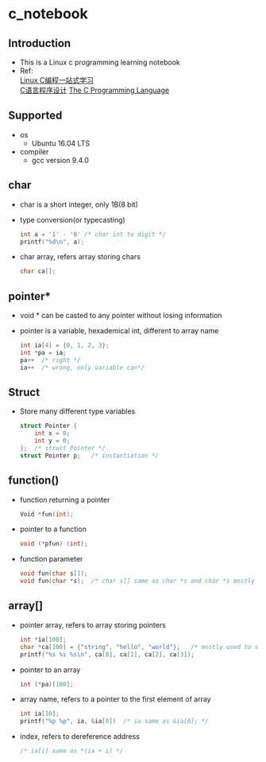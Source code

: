 # c_notebook

## Introduction

- This is a Linux c programming learning notebook
- Ref:\
[Linux C编程一站式学习](https://linux-c-learning-all-in-one.readthedocs.io/zh_CN/latest/index.html)\
[C语言程序设计](https://book.douban.com/subject/1139336/)
[The C Programming Language](http://cslabcms.nju.edu.cn/problem_solving/images/c/cc/The_C_Programming_Language_%282nd_Edition_Ritchie_Kernighan%29.pdf)

## Supported

- os
  - Ubuntu 16.04 LTS
- compiler
  - gcc version 9.4.0

## char

- char is a short integer, only 1B(8 bit)

- type conversion(or typecasting)

  ```C
  int a = '1' - '0'	/* char int to digit */
  printf("%d\n", a);
  ```

- char array, refers array storing chars

    ```C
    char ca[];
    ```

## pointer\*

- void * can be casted to any pointer without losing information

- pointer is a variable, hexademical int, different to array name

  ```C
  int ia[4] = {0, 1, 2, 3};
  int *pa = ia;
  pa++	/* right */
  ia++	/* wrong, only variable can*/
  ```

## Struct

-   Store many different type variables

    ```C
    struct Pointer {
        int x = 0;
        int y = 0;
    };	/* struct Pointer */
    struct Pointer p;	/* instantiation */
    ```
    

## function()

-   function returning a pointer

    ```C
    Void *fun(int);
    ```

-   pointer to a function

    ```C
    void (*pfun) (int);
    ```

-   function parameter

    ```C
    void fun(char s[]);
    void fun(char *s);	/* char s[] same as char *s and char *s mostly used */
    ```

## array[]

-   pointer array, refers to array storing pointers

    ```C
    int *ia[100];
    char *ca[100] = {"string", "hello", "world"};	/* mostly used to save string */
    printf("%s %s %s\n", ca[0], ca[1], ca[2], ca[3]);
    ```

-   pointer to an array

    ```C
    int (*pa)[100];
    ```

-   array name, refers to a pointer to the first element of array

    ```C
    int ia[10]; 
    printf("%p %p", ia, &ia[0])  /* ia same as &ia[0]; */
    ```

-   index, refers to dereference address

    ```C
    /* ia[i] same as *(ia + i) */
    ```
    
    

